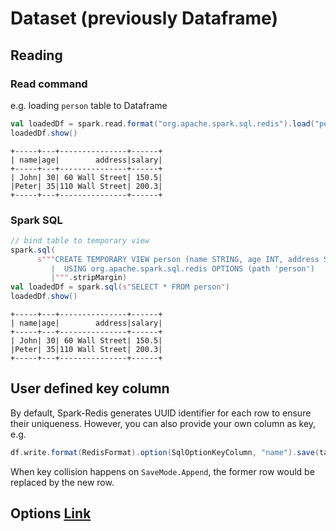 # Dataset (previously Dataframe)

## Reading

### Read command

e.g. loading `person` table to Dataframe

```scala
val loadedDf = spark.read.format("org.apache.spark.sql.redis").load("person")
loadedDf.show()
```

```
+-----+---+---------------+------+
| name|age|        address|salary|
+-----+---+---------------+------+
| John| 30| 60 Wall Street| 150.5|
|Peter| 35|110 Wall Street| 200.3|
+-----+---+---------------+------+
```

### Spark SQL

```scala
// bind table to temporary view
spark.sql(
      s"""CREATE TEMPORARY VIEW person (name STRING, age INT, address STRING, salary DOUBLE)
         |  USING org.apache.spark.sql.redis OPTIONS (path 'person')
         |""".stripMargin)
val loadedDf = spark.sql(s"SELECT * FROM person")
loadedDf.show()
```

```
+-----+---+---------------+------+
| name|age|        address|salary|
+-----+---+---------------+------+
| John| 30| 60 Wall Street| 150.5|
|Peter| 35|110 Wall Street| 200.3|
+-----+---+---------------+------+
```

## User defined key column

By default, Spark-Redis generates UUID identifier for each row to ensure their uniqueness.
However, you can also provide your own column as key, e.g.
```scala
df.write.format(RedisFormat).option(SqlOptionKeyColumn, "name").save(tableName)
```
When key collision happens on ```SaveMode.Append```, the former row would be replaced by the new row.

## Options [Link](configuration.md##Dataframe)
